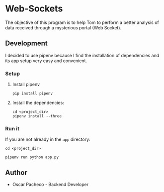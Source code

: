 # Web-Sockets
The objective of this program is to help Tom to perform a better analysis of data 
received through a mysterious portal (Web Socket).

## Development

I decided to use pipenv because I find the installation of dependencies and its 
app setup very easy and convenient.

### Setup

1. Install pipenv
    ```shell
    pip install pipenv
    ```
2. Install the dependencies:
    ```shell
    cd <project_dir>
    pipenv install --three
    ```

### Run it

If you are not already in the `app` directory:

```shell
cd <project_dir>
```

```shell
pipenv run python app.py
```


## Author
* Oscar Pacheco - Backend Developer